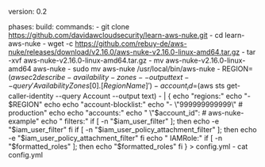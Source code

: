 version: 0.2

phases:
  build:
    commands:
      - git clone https://github.com/davidawcloudsecurity/learn-aws-nuke.git
      - cd learn-aws-nuke
      - wget -c https://github.com/rebuy-de/aws-nuke/releases/download/v2.16.0/aws-nuke-v2.16.0-linux-amd64.tar.gz
      - tar -xvf aws-nuke-v2.16.0-linux-amd64.tar.gz
      - mv aws-nuke-v2.16.0-linux-amd64 aws-nuke
      - sudo mv aws-nuke /usr/local/bin/aws-nuke
      - REGION=$(aws ec2 describe-availability-zones --output text --query 'AvailabilityZones[0].[RegionName]')
      - account_id=$(aws sts get-caller-identity --query Account --output text)
      - |
        {
        echo "regions:"
        echo "- $REGION"
        echo
        echo "account-blocklist:"
        echo "- \"999999999999\" # production"
        echo
        echo "accounts:"
        echo "  \"$account_id\": # aws-nuke-example"
        echo "    filters:"
        if [ -n "$iam_user_filter" ]; then
            echo -e "$iam_user_filter"
        fi
        if [ -n "$iam_user_policy_attachment_filter" ]; then
            echo -e "$iam_user_policy_attachment_filter"
        fi
        echo "      IAMRole:"
        if [ -n "$formatted_roles" ]; then
            echo "$formatted_roles"
        fi
        } > config.yml
        - cat config.yml
